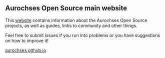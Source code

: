 ## Aurochses Open Source main website

This [website](https://aurochses.github.io) contains information about the Aurochses Open Source projects, as well as guides, 
links to community and other things.

Feel free to submit issues if you run into problems or you have suggestions on 
how to improve it!

[aurochses.github.io](https://aurochses.github.io)
